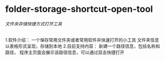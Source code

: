 # folder-storage-shortcut-open-tool
######  文件夹存储快捷方式打开工具
1.软件介绍：
一个保存常用文件夹或者常用软件并快速打开的小工具
文件夹信息以表格形式呈现，存储到本地
2.目前支持内容：
新建一个路径信息，包括名称和路径，
程序主页面会展示该路径信息，可以通过双击快捷打开